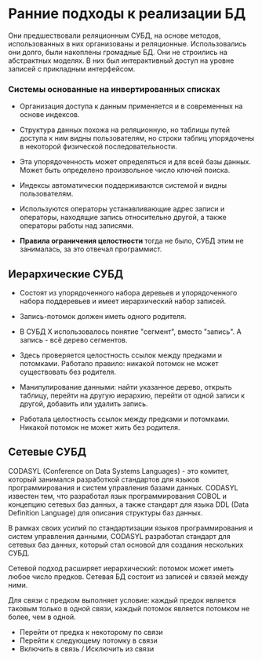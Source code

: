 # Ранние подходы к реализации БД

Они предшествовали реляционным СУБД, на основе методов, использованных в них организованы и реляционные. Использовались они долго, были накоплены громадные БД. Они не строились на абстрактных моделях. В них был интерактивный доступ на уровне записей с прикладным интерфейсом.

### Системы основанные на инвертированных списках

- Организация доступа к данным применяется и в современных на основе индексов.

- Структура данных похожа на реляционную, но таблицы путей доступа к ним видны пользователям, но строки таблиц упорядочены в некоторой физической последовательности.

- Эта упорядоченность может определяться и для всей базы данных. Может быть определено произвольное число ключей поиска.

- Индексы автоматически поддерживаются системой и видны пользователям.

- Используются операторы устанавливающие адрес записи и операторы, находящие запись относительно другой, а также операторы работы над записями.

 - **Правила ограничения целостности** тогда не было, СУБД этим не занималась, за это отвечал программист.

## Иерархические СУБД

- Состоят из упорядоченного набора деревьев и упорядоченного набора поддеревьев и имеет иерархический набор записей.

- Запись-потомок должен иметь одного родителя.

- В СУБД X использовалось понятие "сегмент", вместо "запись". А запись - всё дерево сегментов.

- Здесь проверяется целостность ссылок между предками и потомками. Работало правило: никакой потомок не может существовать без родителя.
 - Манипулирование данными: найти указанное дерево, открыть таблицу, перейти на другую иерархию, перейти от одной записи к другой, добавить или удалить запись.
 - Работала целостность ссылок между предками и потомками. Никакой потомок не может жить без родителя.
## Сетевые СУБД

CODASYL (Conference on Data Systems Languages) - это комитет, который занимался разработкой стандартов для языков программирования и систем управления базами данных. CODASYL известен тем, что разработал язык программирования COBOL и концепцию сетевых баз данных, а также стандарт для языка DDL (Data Definition Language) для описания структуры баз данных.

В рамках своих усилий по стандартизации языков программирования и систем управления данными, CODASYL разработал стандарт для сетевых баз данных, который стал основой для создания нескольких СУБД.

Сетевой подход расширяет иерархический: потомок может иметь любое число предков. Сетевая БД состоит из записей и связей между ними.

Для связи с предком выполняет условие: каждый предок является таковым только в одной связи, каждый потомок является потомком не более, чем в одной.

- Перейти от предка к некоторому по связи
- Перейти к следующему потомку в связи
- Включить в связь / Исключить из связи

